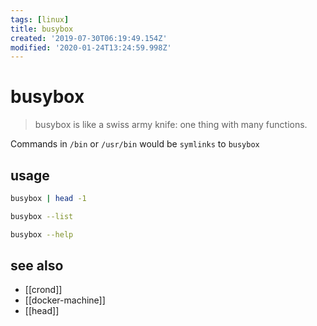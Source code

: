 ```yaml
---
tags: [linux]
title: busybox
created: '2019-07-30T06:19:49.154Z'
modified: '2020-01-24T13:24:59.998Z'
---
```


# busybox

> busybox is like a swiss army knife: one thing with many functions.

Commands in `/bin` or `/usr/bin` would be `symlinks` to `busybox`

## usage
```sh
busybox | head -1

busybox --list

busybox --help
```

## see also
- [[crond]]
- [[docker-machine]]
- [[head]]
